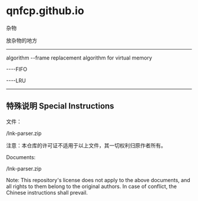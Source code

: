 # qnfcp.github.io
杂物

放杂物的地方

--------------------------------------------------------------------
algorithm
--frame replacement algorithm for virtual memory

----FIFO

----LRU

--------------------------------------------------------------------

## 特殊说明 Special Instructions
文件：

/lnk-parser.zip

注意：本仓库的许可证不适用于以上文件，其一切权利归原作者所有。

Documents:

/lnk-parser.zip

Note: This repository's license does not apply to the above documents, and all rights to them belong to the original authors.
In case of conflict, the Chinese instructions shall prevail.
